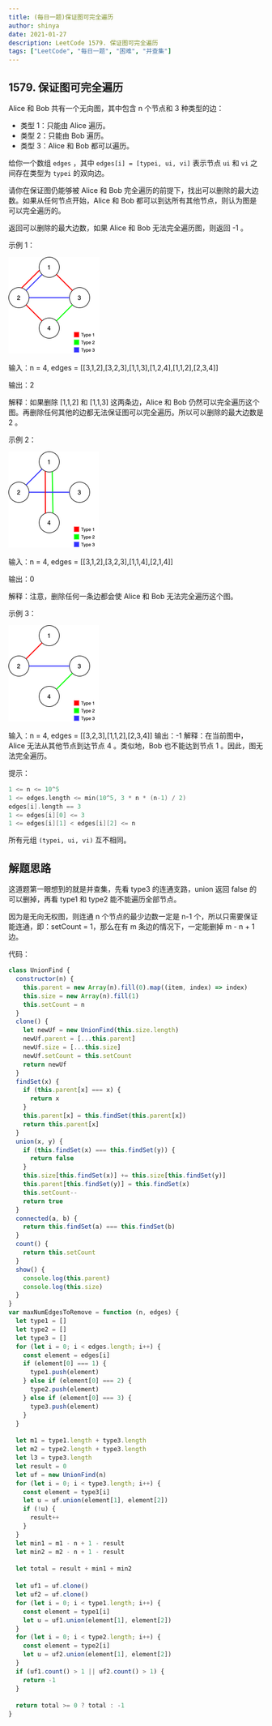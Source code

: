 ```yaml
---
title: (每日一题)保证图可完全遍历
author: shinya
date: 2021-01-27
description: LeetCode 1579. 保证图可完全遍历
tags: ["LeetCode", "每日一题", "困难", "并查集"]
---
```


## 1579. 保证图可完全遍历

Alice 和 Bob 共有一个无向图，其中包含 n 个节点和 3 种类型的边：

- 类型 1：只能由 Alice 遍历。
- 类型 2：只能由 Bob 遍历。
- 类型 3：Alice 和 Bob 都可以遍历。

给你一个数组 `edges` ，其中 `edges[i] = [typei, ui, vi]` 表示节点 `ui` 和 `vi` 之间存在类型为 `typei` 的双向边。

请你在保证图仍能够被 Alice 和 Bob 完全遍历的前提下，找出可以删除的最大边数。如果从任何节点开始，Alice 和 Bob 都可以到达所有其他节点，则认为图是可以完全遍历的。

返回可以删除的最大边数，如果 Alice 和 Bob 无法完全遍历图，则返回 -1 。

示例 1：

![1](./1.png)

输入：n = 4, edges = [[3,1,2],[3,2,3],[1,1,3],[1,2,4],[1,1,2],[2,3,4]]

输出：2

解释：如果删除 [1,1,2] 和 [1,1,3] 这两条边，Alice 和 Bob 仍然可以完全遍历这个图。再删除任何其他的边都无法保证图可以完全遍历。所以可以删除的最大边数是 2 。

示例 2：

![2](./2.png)

输入：n = 4, edges = [[3,1,2],[3,2,3],[1,1,4],[2,1,4]]

输出：0

解释：注意，删除任何一条边都会使 Alice 和 Bob 无法完全遍历这个图。

示例 3：

![3](./3.png)

输入：n = 4, edges = [[3,2,3],[1,1,2],[2,3,4]]
输出：-1
解释：在当前图中，Alice 无法从其他节点到达节点 4 。类似地，Bob 也不能达到节点 1 。因此，图无法完全遍历。

提示：

```c
1 <= n <= 10^5
1 <= edges.length <= min(10^5, 3 * n * (n-1) / 2)
edges[i].length == 3
1 <= edges[i][0] <= 3
1 <= edges[i][1] < edges[i][2] <= n
```

所有元组 `(typei, ui, vi)` 互不相同。

## 解题思路

这道题第一眼想到的就是并查集，先看 type3 的连通支路，union 返回 false 的可以删掉，再看 type1 和 type2 能不能遍历全部节点。

因为是无向无权图，则连通 n 个节点的最少边数一定是 n-1 个，所以只需要保证能连通，即：setCount = 1，那么在有 m 条边的情况下，一定能删掉 m - n + 1 边。

代码：

```js
class UnionFind {
  constructor(n) {
    this.parent = new Array(n).fill(0).map((item, index) => index)
    this.size = new Array(n).fill(1)
    this.setCount = n
  }
  clone() {
    let newUf = new UnionFind(this.size.length)
    newUf.parent = [...this.parent]
    newUf.size = [...this.size]
    newUf.setCount = this.setCount
    return newUf
  }
  findSet(x) {
    if (this.parent[x] === x) {
      return x
    }
    this.parent[x] = this.findSet(this.parent[x])
    return this.parent[x]
  }
  union(x, y) {
    if (this.findSet(x) === this.findSet(y)) {
      return false
    }
    this.size[this.findSet(x)] += this.size[this.findSet(y)]
    this.parent[this.findSet(y)] = this.findSet(x)
    this.setCount--
    return true
  }
  connected(a, b) {
    return this.findSet(a) === this.findSet(b)
  }
  count() {
    return this.setCount
  }
  show() {
    console.log(this.parent)
    console.log(this.size)
  }
}
var maxNumEdgesToRemove = function (n, edges) {
  let type1 = []
  let type2 = []
  let type3 = []
  for (let i = 0; i < edges.length; i++) {
    const element = edges[i]
    if (element[0] === 1) {
      type1.push(element)
    } else if (element[0] === 2) {
      type2.push(element)
    } else if (element[0] === 3) {
      type3.push(element)
    }
  }

  let m1 = type1.length + type3.length
  let m2 = type2.length + type3.length
  let l3 = type3.length
  let result = 0
  let uf = new UnionFind(n)
  for (let i = 0; i < type3.length; i++) {
    const element = type3[i]
    let u = uf.union(element[1], element[2])
    if (!u) {
      result++
    }
  }
  let min1 = m1 - n + 1 - result
  let min2 = m2 - n + 1 - result

  let total = result + min1 + min2

  let uf1 = uf.clone()
  let uf2 = uf.clone()
  for (let i = 0; i < type1.length; i++) {
    const element = type1[i]
    let u = uf1.union(element[1], element[2])
  }
  for (let i = 0; i < type2.length; i++) {
    const element = type2[i]
    let u = uf2.union(element[1], element[2])
  }
  if (uf1.count() > 1 || uf2.count() > 1) {
    return -1
  }

  return total >= 0 ? total : -1
}
```
